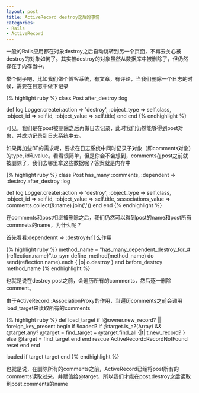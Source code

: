 ```yaml
---
layout: post
title: ActiveRecord destroy之后的事情
categories:
- Rails
- ActiveRecord
---
```

一般的Rails应用都在对象destroy之后自动跳转到另一个页面，不再去关心被destroy的对象如何了。其实被destroy的对象虽然从数据库中被删除了，但仍然存在于内存当中。

举个例子吧，比如我们做个博客系统，有文章，有评论，当我们删除一个日志的时候，需要在日志中做下记录

{% highlight ruby %}
class Post
  after_destroy :log

  def log
    Logger.create(:action => 'destroy', :object_type => self.class, :object_id => self.id, :object_value => self.title)
  end
end
{% endhighlight %}

可见，我们是在post被删除之后再做日志记录，此时我们仍然能够得到post对象，并成功记录到日志系统中去。

如果再加些BT的需求呢，要求在日志系统中同时记录子对象（即comments对象）的type, id和value。看看很简单，但是你会不会想到，comments在post之前就被删除了，我们去哪里拿这些数据呢？答案就是内存中

{% highlight ruby %}
class Post
  has_many :comments, :dependent => :destroy
  after_destroy :log

  def log
    Logger.create(:action => 'destroy', :object_type => self.class, :object_id => self.id, :object_value => self.title, :associations_value => comments.collect(&:name).join(','))
  end
end
{% endhighlight %}

在comments和post相继被删除之后，我们仍然可以得到post的name和post所有commnets的name，为什么呢？

首先看看:dependennt => :destroy有什么作用

{% highlight ruby %}
method_name = "has_many_dependent_destroy_for_#{reflection.name}".to_sym
define_method(method_name) do
  send(reflection.name).each { |o| o.destroy }
end
before_destroy method_name
{% endhighlight %}

也就是说在destroy post之前，会遍历所有的comments，然后逐一删除comment。

由于ActiveRecord::AssociationProxy的作用，当遍历comments之前会调用load_target来读取所有的comments

{% highlight ruby %}
def load_target
  if !@owner.new_record? || foreign_key_present
    begin
      if !loaded?
        if @target.is_a?(Array) && @target.any?
          @target = find_target + @target.find_all {|t| t.new_record? }
        else
          @target = find_target
        end
      end
    rescue ActiveRecord::RecordNotFound
      reset
    end
  end

  loaded if target
  target
end
{% endhighlight %}

也就是说，在删除所有的comments之前，ActiveRecord已经将post所有的comments读取过来，并赋值给@target，所以我们才能在post.destroy之后读取到post.comments的name

